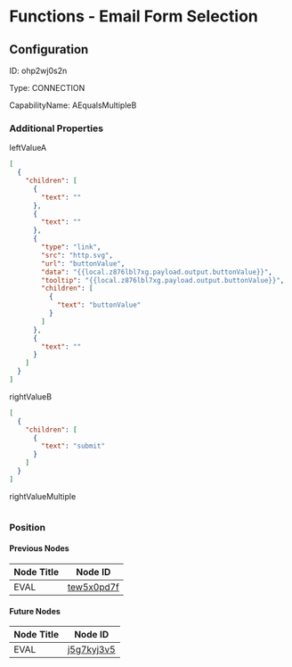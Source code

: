 # Functions - Email Form Selection
## Configuration
ID:  ohp2wj0s2n

Type: CONNECTION 

CapabilityName: AEqualsMultipleB






### Additional Properties
leftValueA
```json 
[
  {
    "children": [
      {
        "text": ""
      },
      {
        "text": ""
      },
      {
        "type": "link",
        "src": "http.svg",
        "url": "buttonValue",
        "data": "{{local.z876lbl7xg.payload.output.buttonValue}}",
        "tooltip": "{{local.z876lbl7xg.payload.output.buttonValue}}",
        "children": [
          {
            "text": "buttonValue"
          }
        ]
      },
      {
        "text": ""
      }
    ]
  }
]
```


rightValueB
```json 
[
  {
    "children": [
      {
        "text": "submit"
      }
    ]
  }
]
```


rightValueMultiple
```
```





### Position

#### Previous Nodes
| Node Title | Node ID |
| :------------- | ------------ |
| EVAL | [tew5x0pd7f](./tew5x0pd7f.md) | 
 
 #### Future Nodes
| Node Title | Node ID |
| :------------- | ------------ |
| EVAL |[j5g7kyj3v5](./j5g7kyj3v5.md) | 